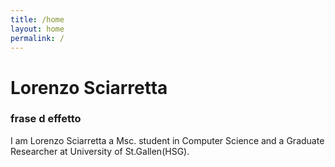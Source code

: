 ```yaml
---
title: /home
layout: home
permalink: /
---
```

<link rel="stylesheet" href="/assets/style.css">

# Lorenzo Sciarretta

### frase d effetto

I am Lorenzo Sciarretta a Msc. student in Computer Science and a Graduate Researcher at University of St.Gallen(HSG).
